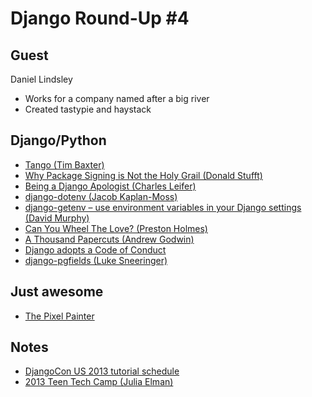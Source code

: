 # Django Round-Up #4

## Guest

Daniel Lindsley

- Works for a company named after a big river
- Created tastypie and haystack

## Django/Python

* [Tango (Tim Baxter)](http://tbaxter.github.io/Tango/)
* [Why Package Signing is Not the Holy Grail (Donald Stufft)](https://caremad.io/blog/packaging-signing-not-holy-grail/)
* [Being a Django Apologist (Charles Leifer)](http://charlesleifer.com/blog/becoming-a-django-apologist/)
* [django-dotenv (Jacob Kaplan-Moss)](https://github.com/jacobian/django-dotenv)
* [django-getenv – use environment variables in your Django settings (David Murphy)](http://blog.schwuk.com/2013/07/24/django-getenv-v1-0/)
* [Can You Wheel The Love? (Preston Holmes)](http://www.ptone.com/dablog/2013/07/can-you-wheel-the-love/)
* [A Thousand Papercuts (Andrew Godwin)](http://www.aeracode.org/2013/7/25/thousand-papercuts/)
* [Django adopts a Code of Conduct](https://www.djangoproject.com/weblog/2013/jul/31/django-adopts-code-of-conduct/)
* [django-pgfields (Luke Sneeringer)](https://github.com/lukesneeringer/django-pgfields)

## Just awesome
* [The Pixel Painter](http://www.thisiscolossal.com/2013/07/the-pixel-painter-a-97-year-old-man-who-paints-using-microsoft-paint-from-windows-95/)

## Notes
* [DjangoCon US 2013 tutorial schedule](http://www.djangocon.us/content/tutorials/)
* [2013 Teen Tech Camp (Julia Elman)](http://juliaelman.com/blog/2013/07/31/durham-teen-tech-camp-press-release/)